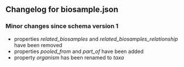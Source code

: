 ## Changelog for biosample.json

### Minor changes since schema version 1

* properties *related_biosamples* and *related_biosamples_relationship* have been removed
* properties *pooled_from* and *part_of* have been added
* property *organism* has been renamed to *taxa*
